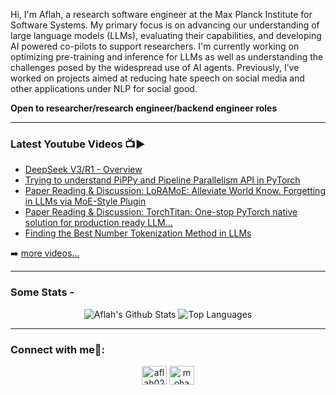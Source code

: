 Hi, I'm Aflah, a research software engineer at the Max Planck Institute for Software Systems. My primary focus is on advancing our understanding of large language models (LLMs), evaluating their capabilities, and developing AI powered co-pilots to support researchers. I'm currently working on optimizing pre-training and inference for LLMs as well as understanding the challenges posed by the widespread use of AI agents. Previously, I’ve worked on projects aimed at reducing hate speech on social media and other applications under NLP for social good.

**Open to researcher/research engineer/backend engineer roles**

---

### Latest Youtube Videos 📺▶️
<!-- YOUTUBE:START -->
- [DeepSeek V3/R1 - Overview](https://www.youtube.com/watch?v=Ph3ArJSuxIk)
- [Trying to understand PiPPy and Pipeline Parallelism API in PyTorch](https://www.youtube.com/watch?v=P2E_VP1QTRM)
- [Paper Reading &amp; Discussion: LoRAMoE: Alleviate World Know. Forgetting in LLMs via MoE-Style Plugin](https://www.youtube.com/watch?v=uczH9inO46o)
- [Paper Reading &amp; Discussion: TorchTitan: One-stop PyTorch native solution for production ready LLM...](https://www.youtube.com/watch?v=ofBl6aTDRdY)
- [Finding the Best Number Tokenization Method in LLMs](https://www.youtube.com/watch?v=TQpv4nUYb5Y)
<!-- YOUTUBE:END -->

➡️ [more videos...](https://www.youtube.com/channel/UCwab-Xf38Sd7QsxVPoS0cgA)

---

### Some Stats - 

 <div align="center">
  <div>
    <img alt="Aflah's Github Stats" src="https://github-readme-stats.vercel.app/api?username=aflah02&show_icons=true&theme=radical" />
    <img alt="Top Languages" src="https://github-readme-stats.vercel.app/api/top-langs/?username=aflah02&theme=radical&layout=compact&hide=jupyter%20notebook,swig,dart"/>
    <br />
  </div>
</div>

---

### Connect with me📝:
<p align="center">
<a href="https://twitter.com/aflah002" target="blank"><img align="center" src="https://raw.githubusercontent.com/rahuldkjain/github-profile-readme-generator/master/src/images/icons/Social/twitter.svg" alt="aflah02101" height="30" width="40" /></a>
<a href="https://linkedin.com/in/mohammad-aflah-khan" target="blank"><img align="center" src="https://raw.githubusercontent.com/rahuldkjain/github-profile-readme-generator/master/src/images/icons/Social/linked-in-alt.svg" alt="mohammad-aflah-khan" height="30" width="40" /></a>
</p>

